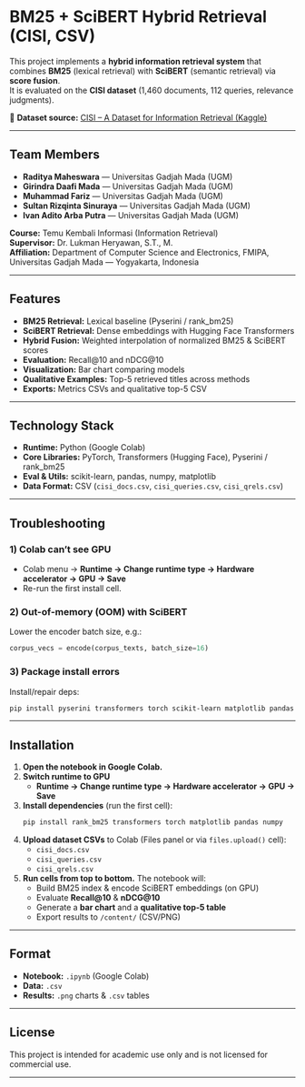# BM25 + SciBERT Hybrid Retrieval (CISI, CSV)

This project implements a **hybrid information retrieval system** that combines **BM25** (lexical retrieval) with **SciBERT** (semantic retrieval) via **score fusion**.  
It is evaluated on the **CISI dataset** (1,460 documents, 112 queries, relevance judgments).

📂 **Dataset source:** [CISI – A Dataset for Information Retrieval (Kaggle)](https://www.kaggle.com/datasets/dmaso01dsta/cisi-a-dataset-for-information-retrieval)

---

## Team Members
- **Raditya Maheswara** — Universitas Gadjah Mada (UGM)  
- **Girindra Daafi Mada** — Universitas Gadjah Mada (UGM)  
- **Muhammad Fariz** — Universitas Gadjah Mada (UGM)  
- **Sultan Rizqinta Sinuraya** — Universitas Gadjah Mada (UGM)  
- **Ivan Adito Arba Putra** — Universitas Gadjah Mada (UGM)

**Course:** Temu Kembali Informasi (Information Retrieval)  
**Supervisor:** Dr. Lukman Heryawan, S.T., M.  
**Affiliation:** Department of Computer Science and Electronics, FMIPA, Universitas Gadjah Mada — Yogyakarta, Indonesia

---

## Features
- **BM25 Retrieval:** Lexical baseline (Pyserini / rank_bm25)
- **SciBERT Retrieval:** Dense embeddings with Hugging Face Transformers
- **Hybrid Fusion:** Weighted interpolation of normalized BM25 & SciBERT scores
- **Evaluation:** Recall@10 and nDCG@10
- **Visualization:** Bar chart comparing models
- **Qualitative Examples:** Top-5 retrieved titles across methods
- **Exports:** Metrics CSVs and qualitative top-5 CSV

---

## Technology Stack
- **Runtime:** Python (Google Colab)
- **Core Libraries:** PyTorch, Transformers (Hugging Face), Pyserini / rank_bm25
- **Eval & Utils:** scikit-learn, pandas, numpy, matplotlib
- **Data Format:** CSV (`cisi_docs.csv`, `cisi_queries.csv`, `cisi_qrels.csv`)

---

## Troubleshooting

### 1) Colab can’t see GPU
- Colab menu → **Runtime → Change runtime type → Hardware accelerator → GPU → Save**  
- Re-run the first install cell.

### 2) Out-of-memory (OOM) with SciBERT
Lower the encoder batch size, e.g.:
```python
corpus_vecs = encode(corpus_texts, batch_size=16)
```

### 3) Package install errors
Install/repair deps:
```bash
pip install pyserini transformers torch scikit-learn matplotlib pandas numpy
```

---

## Installation

1. **Open the notebook in Google Colab.**
2. **Switch runtime to GPU**  
   - **Runtime → Change runtime type → Hardware accelerator → GPU → Save**
3. **Install dependencies** (run the first cell):
   ```bash
   pip install rank_bm25 transformers torch matplotlib pandas numpy
   ```
4. **Upload dataset CSVs** to Colab (Files panel or via `files.upload()` cell):
   - `cisi_docs.csv`
   - `cisi_queries.csv`
   - `cisi_qrels.csv`
5. **Run cells from top to bottom.** The notebook will:
   - Build BM25 index & encode SciBERT embeddings (on GPU)
   - Evaluate **Recall@10** & **nDCG@10**
   - Generate a **bar chart** and a **qualitative top-5 table**
   - Export results to `/content/` (CSV/PNG)


---

## Format
- **Notebook:** `.ipynb` (Google Colab)
- **Data:** `.csv`
- **Results:** `.png` charts & `.csv` tables

---

## License
This project is intended for academic use only and is not licensed for commercial use.

---
